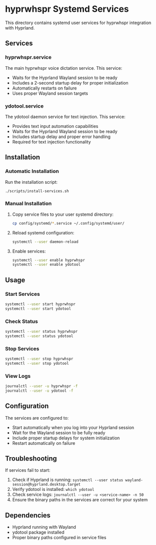 # hyprwhspr Systemd Services

This directory contains systemd user services for hyprwhspr integration with Hyprland.

## Services

### hyprwhspr.service
The main hyprwhspr voice dictation service. This service:
- Waits for the Hyprland Wayland session to be ready
- Includes a 2-second startup delay for proper initialization
- Automatically restarts on failure
- Uses proper Wayland session targets

### ydotool.service
The ydotool daemon service for text injection. This service:
- Provides text input automation capabilities
- Waits for the Hyprland Wayland session to be ready
- Includes startup delay and proper error handling
- Required for text injection functionality

## Installation

### Automatic Installation
Run the installation script:
```bash
./scripts/install-services.sh
```

### Manual Installation
1. Copy service files to your user systemd directory:
   ```bash
   cp config/systemd/*.service ~/.config/systemd/user/
   ```

2. Reload systemd configuration:
   ```bash
   systemctl --user daemon-reload
   ```

3. Enable services:
   ```bash
   systemctl --user enable hyprwhspr
   systemctl --user enable ydotool
   ```

## Usage

### Start Services
```bash
systemctl --user start hyprwhspr
systemctl --user start ydotool
```

### Check Status
```bash
systemctl --user status hyprwhspr
systemctl --user status ydotool
```

### Stop Services
```bash
systemctl --user stop hyprwhspr
systemctl --user stop ydotool
```

### View Logs
```bash
journalctl --user -u hyprwhspr -f
journalctl --user -u ydotool -f
```

## Configuration

The services are configured to:
- Start automatically when you log into your Hyprland session
- Wait for the Wayland session to be fully ready
- Include proper startup delays for system initialization
- Restart automatically on failure

## Troubleshooting

If services fail to start:
1. Check if Hyprland is running: `systemctl --user status wayland-session@hyprland.desktop.target`
2. Verify ydotool is installed: `which ydotool`
3. Check service logs: `journalctl --user -u <service-name> -n 50`
4. Ensure the binary paths in the services are correct for your system

## Dependencies

- Hyprland running with Wayland
- ydotool package installed
- Proper binary paths configured in service files
